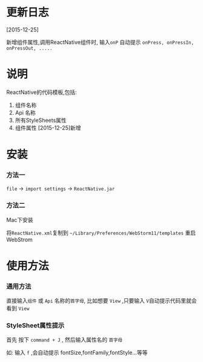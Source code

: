 # 更新日志

[2015-12-25]

新增组件属性,调用ReactNative组件时, 输入`onP` 自动提示 `onPress, onPressIn, onPressOut, .....`

# 说明
ReactNative的代码模板,包括:

1. 组件名称
2. Api 名称
3. 所有StyleSheets属性
4. 组件属性 [2015-12-25]新增

# 安装

### 方法一

`file` -> `import settings` -> `ReactNative.jar`

### 方法二

Mac下安装

将`ReactNative.xml`复制到 `~/Library/Preferences/WebStorm11/templates`
重启 WebStrom

# 使用方法
### 通用方法
直接输入`组件` 或 `Api` 名称的`首字母`, 比如想要 `View` ,只要输入 `V`自动提示代码里就会看到 `View`

### StyleSheet属性提示

首先 按下 `command + J` , 然后输入属性名的 `首字母`

如: 输入 `f` ,会自动提示 fontSize,fontFamily,fontStyle...等等
